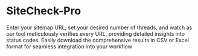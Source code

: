# SiteCheck-Pro
Enter your sitemap URL, set your desired number of threads, and watch as our tool meticulously verifies every URL, providing detailed insights into status codes. Easily download the comprehensive results in CSV or Excel format for seamless integration into your workflow
